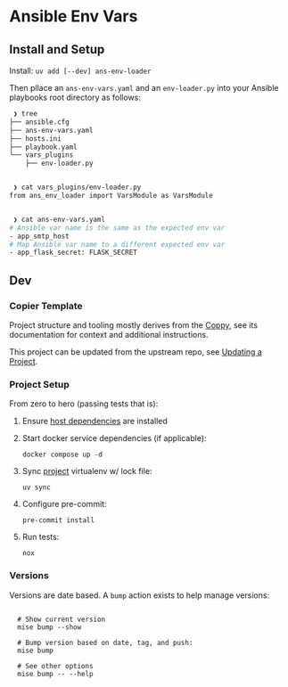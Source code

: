 # Ansible Env Vars

## Install and Setup

Install: `uv add [--dev] ans-env-loader`

Then pllace an `ans-env-vars.yaml` and an `env-loader.py` into your Ansible playbooks root directory as
follows:

```sh
 ❯ tree
├── ansible.cfg
├── ans-env-vars.yaml
├── hosts.ini
├── playbook.yaml
└── vars_plugins
    ├── env-loader.py


 ❯ cat vars_plugins/env-loader.py
from ans_env_loader import VarsModule as VarsModule


 ❯ cat ans-env-vars.yaml
# Ansible var name is the same as the expected env var
- app_smtp_host
# Map Ansible var name to a different expected env var
- app_flask_secret: FLASK_SECRET
```

## Dev

### Copier Template

Project structure and tooling mostly derives from the [Coppy](https://github.com/level12/coppy),
see its documentation for context and additional instructions.

This project can be updated from the upstream repo, see
[Updating a Project](https://github.com/level12/coppy?tab=readme-ov-file#updating-a-project).

### Project Setup

From zero to hero (passing tests that is):

1. Ensure [host dependencies](https://github.com/level12/coppy/wiki/Mise) are installed

2. Start docker service dependencies (if applicable):

   `docker compose up -d`

3. Sync [project](https://docs.astral.sh/uv/concepts/projects/) virtualenv w/ lock file:

   `uv sync`

4. Configure pre-commit:

   `pre-commit install`

5. Run tests:

   `nox`

### Versions

Versions are date based.  A `bump` action exists to help manage versions:

```shell

  # Show current version
  mise bump --show

  # Bump version based on date, tag, and push:
  mise bump

  # See other options
  mise bump -- --help
```
